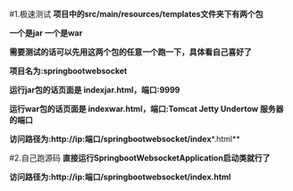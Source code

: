 
#1.极速测试
**项目中的src/main/resources/templates文件夹下有两个包**

**一个是jar 一个是war**

**需要测试的话可以先用这两个包的任意一个跑一下，具体看自己喜好了**

**项目名为:springbootwebsocket**

**运行jar包的话页面是 indexjar.html，端口:9999**

**运行war包的话页面是 indexwar.html，端口:Tomcat Jetty Undertow 服务器的端口**

**访问路径为:http://ip:端口/springbootwebsocket/index***.html**


#2.自己跑源码
**直接运行SpringbootWebsocketApplication启动类就行了**

**访问路径为:http://ip:端口/springbootwebsocket/index.html**

